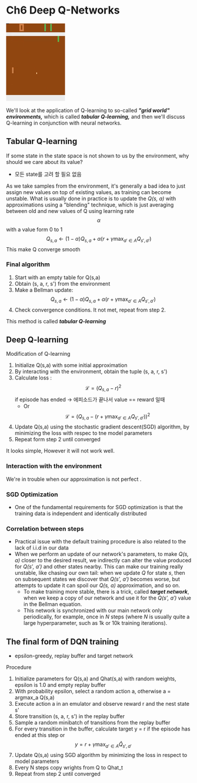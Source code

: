 # Ch6 Deep Q-Networks

![Atari-pong](./img/q-learning_pong_result.gif)

We'll look at the application of Q-learning to so-called ***"grid world" environments,*** which is called ***tabular Q-learning,*** and then we'll discuss Q-learning in conjunction with neural networks.

## Tabular Q-learning

 If some state in the state space is not shown to us by the environment, why should we care about its value?

- 모든 state를 고려 할 필요 없음

As we take samples from the environment, it's generally a bad idea to just assign new values on top of existing values, as training can become unstable. What is usually done in practice is to update the *Q(s, a)* with approximations using a "blending" technique, which is just averaging between old and new values of Q using learning rate $$\alpha$$ with a value form 0 to 1
$$
Q_{s,a} \leftarrow (1 - \alpha)Q_{s,a} + \alpha(r + \gamma \max_{a' \in A} Q_{s', a'})
$$
This make Q converge smooth

### Final algorithm

1. Start with an empty table for Q(s,a)
2. Obtain (s, a, r, s') from the environment
3. Make a Bellman update: $$Q_{s,a} \leftarrow (1 - \alpha)Q_{s,a} + \alpha(r + \gamma \max_{a' \in A} Q_{s', a'})$$
4. Check convergence conditions. It not met, repeat from step 2.

This method is called ***tabular Q-learning***

## Deep Q-learning

Modification of Q-learning

1. Initialize Q(s,a) with some initial approximation
2. By interacting with the environment, obtain the tuple (s, a, r, s')
3. Calculate loss : $$\mathcal{L} = (Q_{s,a} - r)^2$$ if episode has ended  -> 에피소드가 끝나서 value == reward 일때
   - Or $$\mathcal{L} = (Q_{s,a} - (r + \gamma \max_{a' \in A}Q_{s', a'}))^2$$
4. Update Q(s,a) using the stochastic gradient descent(SGD) algorithm, by minimizing the loss with respec to tne model parameters
5. Repeat form step 2 until converged

It looks simple, However it will not work well.

### Interaction with the environment

We're in trouble when our approximation is not perfect .

### SGD Optimization

- One of the fundamental requirements for SGD optimization is that the training data is independent and identically distributed

### Correlation between steps

- Practical issue with the default training procedure is also related to the lack of i.i.d in our data
- When we perform an update of our network's parameters, to make *Q(s, a)* closer to the desired result, we indirectly can alter the value produced for *Q(s′, a′)* and other states nearby. This can make our training really unstable, like chasing our own tail: when we update *Q* for state *s*, then on subsequent states we discover that *Q(s′, a′)* becomes worse, but attempts to update it can spoil our *Q(s, a)* approximation, and so on.
  - To make training more stable, there is a trick, called ***target network***, when we keep a copy of our network and use it for the *Q(s′, a′)* value in the Bellman equation.
  - This network is synchronized with our main network only periodically, for example, once in *N* steps (where *N* is usually quite a large hyperparameter, such as 1k or 10k training iterations).

## The final form of DQN training

- epsilon-greedy, replay buffer and target network

Procedure

1. Initialize parameters for Q(s,a) and Qhat(s,a) with random weights, epsilon is 1.0 and empty replay buffer
2. With probability epsilon, select a random action a, otherwise a = argmax_a Q(s,a)
3. Execute action a in an emulator and observe reward r and the nest state s'
4. Store transition (s, a, r, s') in the replay buffer
5. Sample a random minibatch of transitions from the replay buffer
6. For every transition in the buffer, calculate target y = r if the episode has ended at this step or $$y = r + \gamma \max_{a' \in A} \hat{Q}_{s',a'}$$
7. Update Q(s,a) using SGD algorithm by minimizing the loss in respect to model parameters
8. Every N steps copy wrights from Q to Qhat_t
9. Repeat from step 2 until converged